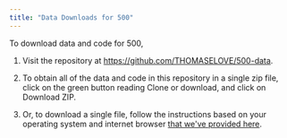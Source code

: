```yaml
---
title: "Data Downloads for 500"
---
```


To download data and code for 500, 

1. Visit the repository at https://github.com/THOMASELOVE/500-data.

2. To obtain all of the data and code in this repository in a single zip file, click on the green button reading Clone or download, and click on Download ZIP.

3. Or, to download a single file, follow the instructions based on your operating system and internet browser [that we've provided here](https://github.com/THOMASELOVE/500-data/blob/master/onefile.md).



